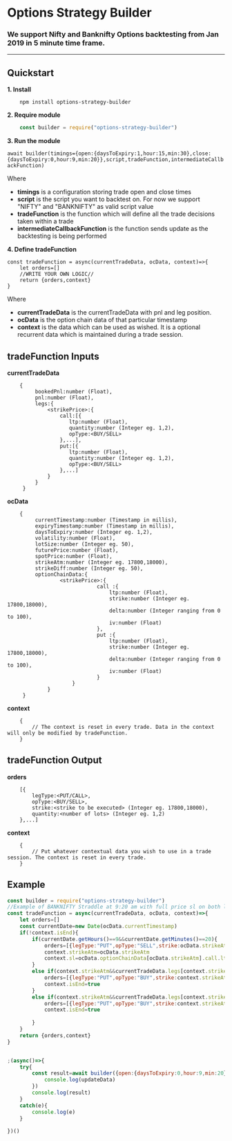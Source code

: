 # Options Strategy Builder

### We support Nifty and Banknifty Options backtesting from Jan 2019 in 5 minute time frame.
---
## Quickstart

**1. Install**
```shell
    npm install options-strategy-builder
```
**2. Require module**

```javascript
    const builder = require("options-strategy-builder")
```

**3. Run the module**

`await builder(timings={open:{daysToExpiry:1,hour:15,min:30},close:{daysToExpiry:0,hour:9,min:20}},script,tradeFunction,intermediateCallbackFunction)`

Where

  * **timings** is a configuration storing trade open and close times
  * **script** is the script you want to backtest on. For now we support "NIFTY" and "BANKNIFTY" as valid script value
  * **tradeFunction** is the function which will define all the trade decisions taken within a trade
  * **intermediateCallbackFunction** is the function sends update as the backtesting is being performed

**4. Define tradeFunction**

```
const tradeFunction = async(currentTradeData, ocData, context)=>{ 
    let orders=[]
    //WRITE YOUR OWN LOGIC// 
    return {orders,context}
}
```

Where

  * **currentTradeData** is the currentTradeData with pnl and leg position.
  * **ocData** is the option chain data of that particular timestamp
  * **context** is the data which can be used as wished. It is a optional recurrent data which is maintained during a trade session.

## tradeFunction Inputs
**currentTradeData**
```   
    { 
         bookedPnl:number (Float),
         pnl:number (Float),
         legs:{
             <strikePrice>:{
                 call:[{
                    ltp:number (Float),
                    quantity:number (Integer eg. 1,2),
                    opType:<BUY/SELL>
                 },...],
                 put:[{
                    ltp:number (Float),
                    quantity:number (Integer eg. 1,2),
                    opType:<BUY/SELL>
                 },...]
             }
         }
     }
```
**ocData**
```
    {
         currentTimestamp:number (Timestamp in millis),
         expiryTimestamp:number (Timestamp in millis),
         daysToExpiry:number (Integer eg. 1,2),
         volatility:number (Float),
         lotSize:number (Integer eg. 50),
         futurePrice:number (Float),
         spotPrice:number (Float),
         strikeAtm:number (Integer eg. 17800,18000),
         strikeDiff:number (Integer eg. 50),
         optionChainData:{
                 <strikePrice>:{
                             call :{
                                 ltp:number (Float), 
                                 strike:number (Integer eg. 17800,18000), 
                                 delta:number (Integer ranging from 0 to 100), 
                                 iv:number (Float)
                             },
                             put :{
                                 ltp:number (Float), 
                                 strike:number (Integer eg. 17800,18000),  
                                 delta:number (Integer ranging from 0 to 100),  
                                 iv:number (Float)
                             }
                     }
             }
     }
```
**context**
```
    {
        // The context is reset in every trade. Data in the context will only be modified by tradeFunction.
    }
```

## tradeFunction Output
**orders**
```
    [{
        legType:<PUT/CALL>,
        opType:<BUY/SELL>,
        strike:<strike to be executed> (Integer eg. 17800,18000),
        quantity:<number of lots> (Integer eg. 1,2)
    },...]
```
**context**
```
    {
        // Put whatever contextual data you wish to use in a trade session. The context is reset in every trade.
    }
```
## Example

```javascript
const builder = require("options-strategy-builder")
//Example of BANKNIFTY Straddle at 9:20 am with full price sl on both legs
const tradeFunction = async(currentTradeData, ocData, context)=>{
    let orders=[]
    const currentDate=new Date(ocData.currentTimestamp)
    if(!context.isEnd){
        if(currentDate.getHours()==9&&currentDate.getMinutes()==20){
            orders=[{legType:"PUT",opType:"SELL",strike:ocData.strikeAtm,quantity:1},{legType:"CALL",opType:"SELL",strike:ocData.strikeAtm,quantity:1}]
            context.strikeAtm=ocData.strikeAtm
            context.sl=ocData.optionChainData[ocData.strikeAtm].call.ltp+ocData.optionChainData[ocData.strikeAtm].put.ltp
        }
        else if(context.strikeAtm&&currentTradeData.legs[context.strikeAtm]&&currentTradeData.legs[context.strikeAtm].put.pnl<-context.sl){
            orders=[{legType:"PUT",opType:"BUY",strike:context.strikeAtm,quantity:1},{legType:"CALL",opType:"BUY",strike:context.strikeAtm,quantity:1}]
            context.isEnd=true
        }
        else if(context.strikeAtm&&currentTradeData.legs[context.strikeAtm]&&currentTradeData.legs[context.strikeAtm].call.pnl<-context.sl){
            orders=[{legType:"PUT",opType:"BUY",strike:context.strikeAtm,quantity:1},{legType:"CALL",opType:"BUY",strike:context.strikeAtm,quantity:1}]
            context.isEnd=true
            
        }
    }
    return {orders,context}
}


;(async()=>{
    try{
        const result=await builder({open:{daysToExpiry:0,hour:9,min:20},close:{daysToExpiry:0,hour:15,min:30}},"BANKNIFTY",tradeFunction,(updateData)=>{
            console.log(updateData)
        })
        console.log(result)
    }
    catch(e){
        console.log(e)
    }
    
})()
```


